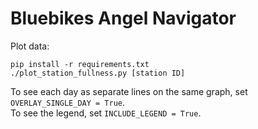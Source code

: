 # Bluebikes Angel Navigator

Plot data:
```
pip install -r requirements.txt
./plot_station_fullness.py [station ID]
```

To see each day as separate lines on the same graph, set `OVERLAY_SINGLE_DAY = True`.  
To see the legend, set `INCLUDE_LEGEND = True`.  
